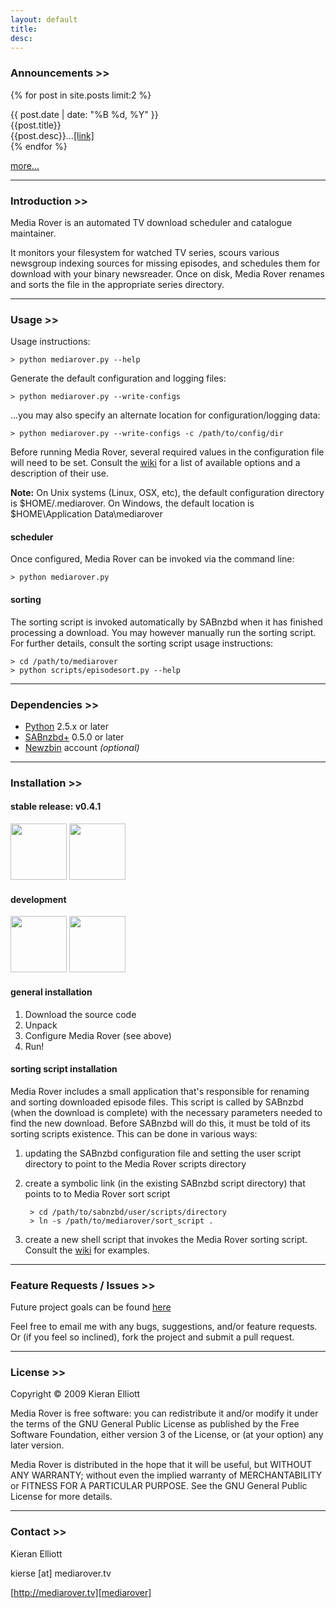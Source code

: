 ```yaml
---
layout: default
title: 
desc:
---
```


### Announcements >>

{% for post in site.posts limit:2 %}
<div class="post">
	<div class="date">{{ post.date | date: "%B %d, %Y" }}</div>
	<div class="title">{{post.title}}</div>
	<div class="desc">{{post.desc}}...<a href="{{site.url}}{{post.url}}">[link]</a></div>
</div>
{% endfor %}

<a href="{{site.url}}/announcements">more...</a>

- - - - -

### Introduction >>

Media Rover is an automated TV download scheduler and catalogue maintainer.  

It monitors your filesystem for watched TV series, scours various newsgroup indexing sources for missing episodes, and schedules them for download with your binary newsreader.  Once on disk, Media Rover renames and sorts the file in the appropriate series directory.

- - - - -

### Usage >>

Usage instructions:

	> python mediarover.py --help

Generate the default configuration and logging files:

	> python mediarover.py --write-configs

...you may also specify an alternate location for configuration/logging data:

	> python mediarover.py --write-configs -c /path/to/config/dir

Before running Media Rover, several required values in the configuration file will need to be set.  Consult the [wiki][9] for a list of available options and a description of their use.

**Note:** On Unix systems (Linux, OSX, etc), the default configuration directory is $HOME/.mediarover.  On Windows, the default location is $HOME\Application Data\mediarover

#### scheduler

Once configured, Media Rover can be invoked via the command line:

	> python mediarover.py

#### sorting

The sorting script is invoked automatically by SABnzbd when it has finished processing a download.  You may however manually run the sorting script.  For further details, consult the sorting script usage instructions:

	> cd /path/to/mediarover
	> python scripts/episodesort.py --help

- - - - -

### Dependencies >>

*  [Python][1] 2.5.x or later
*  [SABnzbd+][2] 0.5.0 or later
*  [Newzbin][3] account *(optional)*

- - - - -

### Installation >>

#### stable release: v0.4.1

[<img src="http://github.com/images/modules/download/zip.png" width="90" />][4]
[<img src="http://github.com/images/modules/download/tar.png" width="90" />][5]

#### development

[<img src="http://github.com/images/modules/download/zip.png" width="90" />][6]
[<img src="http://github.com/images/modules/download/tar.png" width="90" />][7]

#### general installation

1. Download the source code
2. Unpack
3. Configure Media Rover (see above)
4. Run!

#### sorting script installation

Media Rover includes a small application that's responsible for renaming and sorting downloaded episode files.  This script is called by SABnzbd (when the download is complete) with the necessary parameters needed to find the 
new download.  Before SABnzbd will do this, it must be told of its sorting scripts existence.  This can be done in various ways:


1. updating the SABnzbd configuration file and setting the user script directory to point to the Media Rover scripts directory
2. create a symbolic link (in the existing SABnzbd script directory) that points to to Media Rover sort script

		> cd /path/to/sabnzbd/user/scripts/directory
		> ln -s /path/to/mediarover/sort_script .

3. create a new shell script that invokes the Media Rover sorting script.  Consult the [wiki][10] for examples.

- - - - -

### Feature Requests / Issues >>

Future project goals can be found [here][8]

Feel free to email me with any bugs, suggestions, and/or feature requests.  Or (if you feel so inclined), fork the project and submit a pull request.

- - - - -

### License >>
Copyright &copy; 2009 Kieran Elliott

Media Rover is free software: you can redistribute it and/or modify it under the terms of the GNU General Public License as published by the Free Software Foundation, either version 3 of the License, or (at your option) any later version.

Media Rover is distributed in the hope that it will be useful, but WITHOUT ANY WARRANTY; without even the implied warranty of MERCHANTABILITY or FITNESS FOR A PARTICULAR PURPOSE. See the GNU General Public License for more details.

- - - - -

### Contact >>

Kieran Elliott

kierse &#91;at&#93; mediarover.tv

[http://mediarover.tv][mediarover]


[mediarover]: http://mediarover.tv
[wiki]: http://wiki.github.com/kierse/mediarover

[1]: http://www.python.org/ "Python Programming Language"
[2]: http://www.sabnzbd.org/ "SABnzbd+, the Full-Auto Newsreader"
[3]: http://www.newzbin.com/ "Newzbin usenet search"
[4]: http://github.com/kierse/mediarover/zipball/v0.4.1
[5]: http://github.com/kierse/mediarover/tarball/v0.4.1
[6]: http://github.com/kierse/mediarover/zipball/dev
[7]: http://github.com/kierse/mediarover/tarball/dev
[8]: http://wiki.github.com/kierse/mediarover/future
[9]: http://wiki.github.com/kierse/mediarover/configuration
[10]: http://wiki.github.com/kierse/mediarover/miscellaneous-sorting

